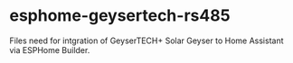 # esphome-geysertech-rs485
Files need for intgration of GeyserTECH+ Solar Geyser to Home Assistant via ESPHome Builder.
